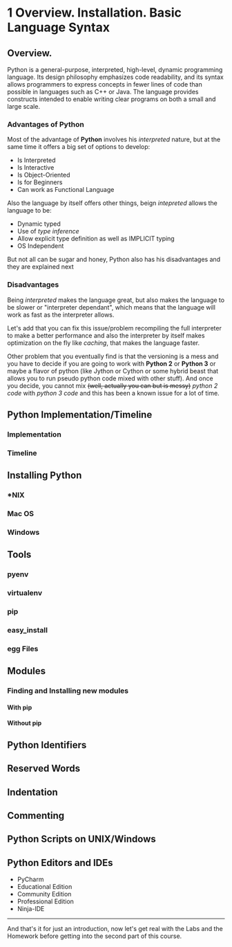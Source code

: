 # 1 Overview. Installation. Basic Language Syntax

## Overview.

Python is a general-purpose, interpreted, high-level, dynamic programming language.
Its design philosophy emphasizes code readability, and its syntax allows programmers to express concepts in fewer lines of code than possible in languages such as C++ or Java. The language provides constructs intended to enable writing clear programs on both a small and large scale.

### Advantages of Python

Most of the advantage of **Python** involves his _interpreted_ nature, but at the same time it offers a big set of options to develop:

* Is Interpreted
* Is Interactive
* Is Object-Oriented
* Is for Beginners
* Can work as Functional Language

Also the language by itself offers other things, beign _intepreted_ allows the language to be:

* Dynamic typed
* Use of _type inference_
* Allow explicit type definition as well as IMPLICIT typing
* OS Independent

But not all can be sugar and honey, Python also has his disadvantages and they are explained next

### Disadvantages

Being _interpreted_ makes the language great, but also makes the language to be slower or "interpreter dependant", which means that the language will work as fast as the interpreter allows.

Let's add that you can fix this issue/problem recompiling the full interpreter to make a better performance and also the interpreter by itself makes optimization on the fly like _caching_, that makes the language faster.

Other problem that you eventually find is that the versioning is a mess and you have to decide if you are going to work with **Python 2** or **Python 3** or maybe a flavor of python (like Jython or Cython or some hybrid beast that allows you to run pseudo python code mixed with other stuff). And once you decide, you cannot mix ~~(well, actually you can but is messy)~~ _python 2 code_ with _python 3 code_ and this has been a known issue for a lot of time.

## Python Implementation/Timeline

### Implementation

### Timeline

## Installing Python

### *NIX

### Mac OS

### Windows

## Tools

### pyenv

### virtualenv

### pip

### easy_install

### egg Files

## Modules

### Finding and Installing new modules

#### With pip

#### Without pip

## Python Identifiers

## Reserved Words

## Indentation

## Commenting

## Python Scripts on UNIX/Windows

## Python Editors and IDEs

* PyCharm
 * Educational Edition
 * Community Edition
 * Professional Edition
* Ninja-IDE

* * * * * *

And that's it for just an introduction, now let's get real with the Labs and the Homework before getting into the second part of this course.
